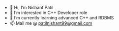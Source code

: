 - 👋 Hi, I’m Nishant Patil
- 👀 I’m interested in C++ Developer role
- 🌱 I’m currently learning advanced C++ and RDBMS
- 📫 Mail me @ patilnishant99@gmail.com

<!---
stiff-master22/stiff-master22 is a ✨ special ✨ repository because its `README.md` (this file) appears on your GitHub profile.
You can click the Preview link to take a look at your changes.
--->
